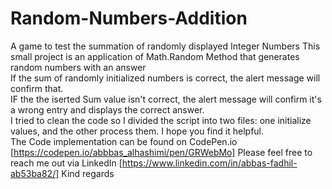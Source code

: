 # Random-Numbers-Addition
A game to test the summation of randomly displayed Integer Numbers
This small project is an application of Math.Random Method that generates random numbers with an answer<br>
If the sum of randomly initialized numbers is correct, the alert message will confirm that.<br>
IF the the iserted Sum value isn't correct, the alert message will confirm it's a wrong entry and displays the correct answer.<br>
I tried to clean the code so I divided the script into two files: one initialize values, and the other process them. I hope you find it helpful.
 <br>
 The Code implementation can be found on CodePen.io [https://codepen.io/abbbas_alhashimi/pen/GRWebMo]
Please feel free to reach me out via LinkedIn [https://www.linkedin.com/in/abbas-fadhil-ab53ba82/]
Kind regards
